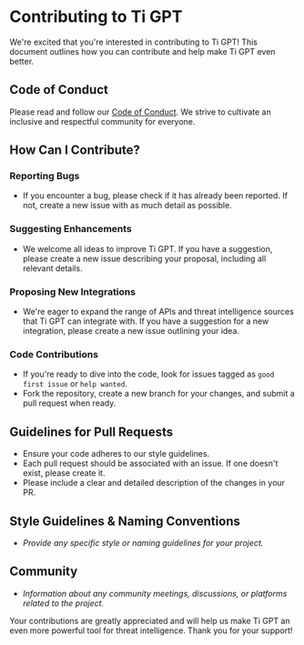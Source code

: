 # Contributing to Ti GPT

We're excited that you're interested in contributing to Ti GPT! This document outlines how you can contribute and help make Ti GPT even better.

## Code of Conduct

Please read and follow our [Code of Conduct](LINK_TO_CODE_OF_CONDUCT). We strive to cultivate an inclusive and respectful community for everyone.

## How Can I Contribute?

### Reporting Bugs

- If you encounter a bug, please check if it has already been reported. If not, create a new issue with as much detail as possible.

### Suggesting Enhancements

- We welcome all ideas to improve Ti GPT. If you have a suggestion, please create a new issue describing your proposal, including all relevant details.

### Proposing New Integrations

- We're eager to expand the range of APIs and threat intelligence sources that Ti GPT can integrate with. If you have a suggestion for a new integration, please create a new issue outlining your idea.

### Code Contributions

- If you're ready to dive into the code, look for issues tagged as `good first issue` or `help wanted`.
- Fork the repository, create a new branch for your changes, and submit a pull request when ready.

## Guidelines for Pull Requests

- Ensure your code adheres to our style guidelines.
- Each pull request should be associated with an issue. If one doesn't exist, please create it.
- Please include a clear and detailed description of the changes in your PR.

## Style Guidelines & Naming Conventions

- _Provide any specific style or naming guidelines for your project._

## Community

- _Information about any community meetings, discussions, or platforms related to the project._

Your contributions are greatly appreciated and will help us make Ti GPT an even more powerful tool for threat intelligence. Thank you for your support!
